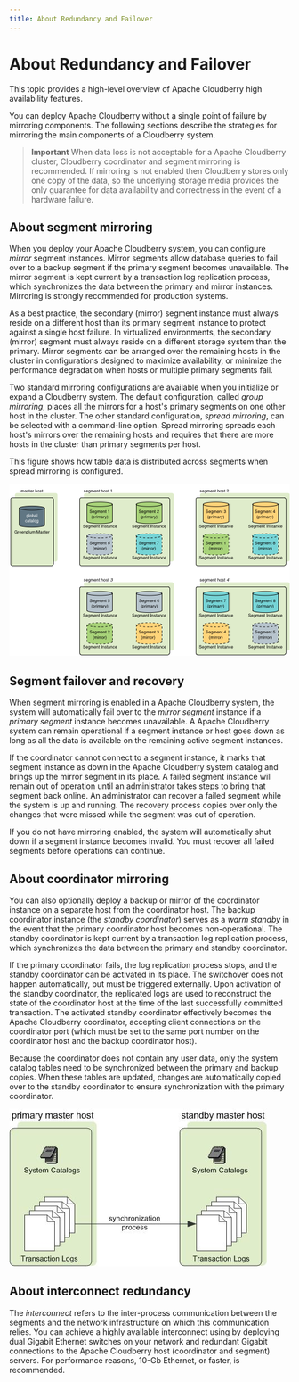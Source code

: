 ```yaml
---
title: About Redundancy and Failover
---
```


# About Redundancy and Failover

This topic provides a high-level overview of Apache Cloudberry high availability features.

You can deploy Apache Cloudberry without a single point of failure by mirroring components. The following sections describe the strategies for mirroring the main components of a Cloudberry system.

> **Important** When data loss is not acceptable for a Apache Cloudberry cluster, Cloudberry coordinator and segment mirroring is recommended. If mirroring is not enabled then Cloudberry stores only one copy of the data, so the underlying storage media provides the only guarantee for data availability and correctness in the event of a hardware failure.

## About segment mirroring

When you deploy your Apache Cloudberry system, you can configure *mirror* segment instances. Mirror segments allow database queries to fail over to a backup segment if the primary segment becomes unavailable. The mirror segment is kept current by a transaction log replication process, which synchronizes the data between the primary and mirror instances. Mirroring is strongly recommended for production systems.

As a best practice, the secondary (mirror) segment instance must always reside on a different host than its primary segment instance to protect against a single host failure. In virtualized environments, the secondary (mirror) segment must always reside on a different storage system than the primary. Mirror segments can be arranged over the remaining hosts in the cluster in configurations designed to maximize availability, or minimize the performance degradation when hosts or multiple primary segments fail.

Two standard mirroring configurations are available when you initialize or expand a Cloudberry system. The default configuration, called *group mirroring*, places all the mirrors for a host's primary segments on one other host in the cluster. The other standard configuration, *spread mirroring*, can be selected with a command-line option. Spread mirroring spreads each host's mirrors over the remaining hosts and requires that there are more hosts in the cluster than primary segments per host.

This figure shows how table data is distributed across segments when spread mirroring is configured.

![Spread Mirroring in Apache Cloudberry](../../media/spread-mirroring.png)

## Segment failover and recovery

When segment mirroring is enabled in a Apache Cloudberry system, the system will automatically fail over to the *mirror segment* instance if a *primary segment* instance becomes unavailable. A Apache Cloudberry system can remain operational if a segment instance or host goes down as long as all the data is available on the remaining active segment instances.

If the coordinator cannot connect to a segment instance, it marks that segment instance as down in the Apache Cloudberry system catalog and brings up the mirror segment in its place. A failed segment instance will remain out of operation until an administrator takes steps to bring that segment back online. An administrator can recover a failed segment while the system is up and running. The recovery process copies over only the changes that were missed while the segment was out of operation.

If you do not have mirroring enabled, the system will automatically shut down if a segment instance becomes invalid. You must recover all failed segments before operations can continue.

## About coordinator mirroring

You can also optionally deploy a backup or mirror of the coordinator instance on a separate host from the coordinator host. The backup coordinator instance (the *standby coordinator*) serves as a *warm standby* in the event that the primary coordinator host becomes non-operational. The standby coordinator is kept current by a transaction log replication process, which synchronizes the data between the primary and standby coordinator.

If the primary coordinator fails, the log replication process stops, and the standby coordinator can be activated in its place. The switchover does not happen automatically, but must be triggered externally. Upon activation of the standby coordinator, the replicated logs are used to reconstruct the state of the coordinator host at the time of the last successfully committed transaction. The activated standby coordinator effectively becomes the Apache Cloudberry coordinator, accepting client connections on the coordinator port (which must be set to the same port number on the coordinator host and the backup coordinator host).

Because the coordinator does not contain any user data, only the system catalog tables need to be synchronized between the primary and backup copies. When these tables are updated, changes are automatically copied over to the standby coordinator to ensure synchronization with the primary coordinator.

![Coordinator Mirroring in Apache Cloudberry](../../media/coordinator-mirror.png)

## About interconnect redundancy

The *interconnect* refers to the inter-process communication between the segments and the network infrastructure on which this communication relies. You can achieve a highly available interconnect using by deploying dual Gigabit Ethernet switches on your network and redundant Gigabit connections to the Apache Cloudberry host (coordinator and segment) servers. For performance reasons, 10-Gb Ethernet, or faster, is recommended.
